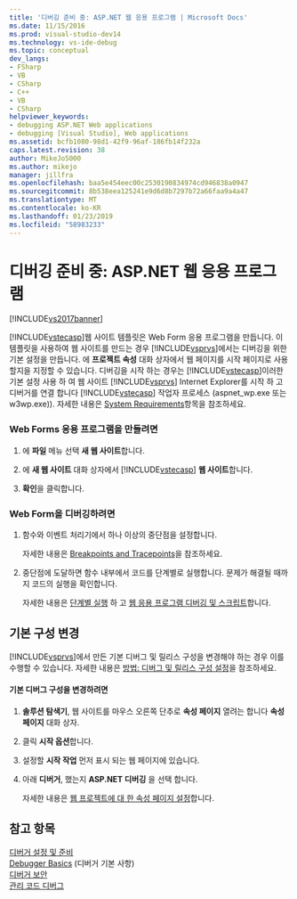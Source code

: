 ```yaml
---
title: '디버깅 준비 중: ASP.NET 웹 응용 프로그램 | Microsoft Docs'
ms.date: 11/15/2016
ms.prod: visual-studio-dev14
ms.technology: vs-ide-debug
ms.topic: conceptual
dev_langs:
- FSharp
- VB
- CSharp
- C++
- VB
- CSharp
helpviewer_keywords:
- debugging ASP.NET Web applications
- debugging [Visual Studio], Web applications
ms.assetid: bcfb1080-98d1-42f9-96af-186fb14f232a
caps.latest.revision: 38
author: MikeJo5000
ms.author: mikejo
manager: jillfra
ms.openlocfilehash: baa5e454eec00c2530190834974cd946838a0947
ms.sourcegitcommit: 8b538eea125241e9d6d8b7297b72a66faa9a4a47
ms.translationtype: MT
ms.contentlocale: ko-KR
ms.lasthandoff: 01/23/2019
ms.locfileid: "58983233"
---
```

# <a name="debugging-preparation-aspnet-web-applications"></a>디버깅 준비 중: ASP.NET 웹 응용 프로그램
[!INCLUDE[vs2017banner](../includes/vs2017banner.md)]

[!INCLUDE[vstecasp](../includes/vstecasp-md.md)]웹 사이트 템플릿은 Web Form 응용 프로그램을 만듭니다. 이 템플릿을 사용하여 웹 사이트를 만드는 경우 [!INCLUDE[vsprvs](../includes/vsprvs-md.md)]에서는 디버깅을 위한 기본 설정을 만듭니다. 에 **프로젝트 속성** 대화 상자에서 웹 페이지를 시작 페이지로 사용할지을 지정할 수 있습니다. 디버깅을 시작 하는 경우는 [!INCLUDE[vstecasp](../includes/vstecasp-md.md)]이러한 기본 설정 사용 하 여 웹 사이트 [!INCLUDE[vsprvs](../includes/vsprvs-md.md)] Internet Explorer를 시작 하 고 디버거를 연결 합니다 [!INCLUDE[vstecasp](../includes/vstecasp-md.md)] 작업자 프로세스 (aspnet_wp.exe 또는 w3wp.exe)). 자세한 내용은 [System Requirements](../debugger/aspnet-debugging-system-requirements.md)항목을 참조하세요.  
  
### <a name="to-create-a-web-forms-application"></a>Web Forms 응용 프로그램을 만들려면  
  
1.  에 **파일** 메뉴 선택 **새 웹 사이트**합니다.  
  
2.  에 **새 웹 사이트** 대화 상자에서 [!INCLUDE[vstecasp](../includes/vstecasp-md.md)] **웹 사이트**합니다.  
  
3.  **확인**을 클릭합니다.  
  
### <a name="to-debug-your-web-form"></a>Web Form을 디버깅하려면  
  
1.  함수와 이벤트 처리기에서 하나 이상의 중단점을 설정합니다.  
  
     자세한 내용은 [Breakpoints and Tracepoints](http://msdn.microsoft.com/fe4eedc1-71aa-4928-962f-0912c334d583)을 참조하세요.  
  
2.  중단점에 도달하면 함수 내부에서 코드를 단계별로 실행합니다. 문제가 해결될 때까지 코드의 실행을 확인합니다.  
  
     자세한 내용은 [단계별 실행](http://msdn.microsoft.com/8791dac9-64d1-4bb9-b59e-8d59af1833f9) 하 고 [웹 응용 프로그램 디버깅 및 스크립트](../debugger/debugging-web-applications-and-script.md)합니다.  
  
## <a name="changing-default-configurations"></a>기본 구성 변경  
 [!INCLUDE[vsprvs](../includes/vsprvs-md.md)]에서 만든 기본 디버그 및 릴리스 구성을 변경해야 하는 경우 이를 수행할 수 있습니다. 자세한 내용은 [방법: 디버그 및 릴리스 구성 설정](../debugger/how-to-set-debug-and-release-configurations.md)을 참조하세요.  
  
#### <a name="to-change-the-default-debug-configuration"></a>기본 디버그 구성을 변경하려면  
  
1.  **솔루션 탐색기**, 웹 사이트를 마우스 오른쪽 단추로 **속성 페이지** 열려는 합니다 **속성 페이지** 대화 상자.  
  
2.  클릭 **시작 옵션**합니다.  
  
3.  설정할 **시작 작업** 먼저 표시 되는 웹 페이지에 있습니다.  
  
4.  아래 **디버거**, 했는지 **ASP.NET 디버깅** 을 선택 합니다.  
  
     자세한 내용은 [웹 프로젝트에 대 한 속성 페이지 설정](../debugger/property-pages-settings-for-web-projects.md)합니다.  
  
## <a name="see-also"></a>참고 항목  
 [디버거 설정 및 준비](../debugger/debugger-settings-and-preparation.md)   
 [Debugger Basics](../debugger/debugger-basics.md) (디버거 기본 사항)  
 [디버거 보안](../debugger/debugger-security.md)   
 [관리 코드 디버그](../debugger/debugging-managed-code.md)
